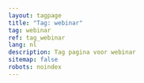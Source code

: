```yaml
---
layout: tagpage
title: "Tag: webinar"
tag: webinar
ref: tag_webinar
lang: nl
description: Tag pagina voor webinar
sitemap: false
robots: noindex
---
```

